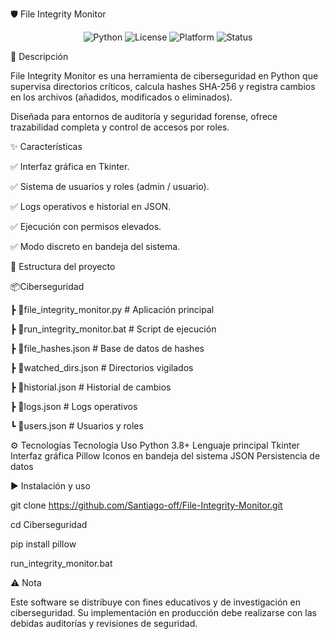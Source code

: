 🛡️ File Integrity Monitor
<p align="center"> <img src="https://img.shields.io/badge/Python-3.8+-blue.svg" alt="Python"/> <img src="https://img.shields.io/badge/License-MIT-green.svg" alt="License"/> <img src="https://img.shields.io/badge/Platform-Windows-lightgrey.svg" alt="Platform"/> <img src="https://img.shields.io/badge/Status-Active-brightgreen.svg" alt="Status"/> </p>

📖 Descripción

File Integrity Monitor es una herramienta de ciberseguridad en Python que supervisa directorios críticos, calcula hashes SHA-256 y registra cambios en los archivos (añadidos, modificados o eliminados).

Diseñada para entornos de auditoría y seguridad forense, ofrece trazabilidad completa y control de accesos por roles.


✨ Características

✅ Interfaz gráfica en Tkinter.

✅ Sistema de usuarios y roles (admin / usuario).

✅ Logs operativos e historial en JSON.

✅ Ejecución con permisos elevados.

✅ Modo discreto en bandeja del sistema.


📂 Estructura del proyecto

📦Ciberseguridad

 ┣ 📜file_integrity_monitor.py   # Aplicación principal
 
 ┣ 📜run_integrity_monitor.bat   # Script de ejecución
 
 ┣ 📜file_hashes.json            # Base de datos de hashes
 
 ┣ 📜watched_dirs.json           # Directorios vigilados
 
 ┣ 📜historial.json              # Historial de cambios
 
 ┣ 📜logs.json                   # Logs operativos
 
 ┗ 📜users.json                  # Usuarios y roles


⚙️ Tecnologías
Tecnología	Uso
Python 3.8+	Lenguaje principal
Tkinter	Interfaz gráfica
Pillow	Iconos en bandeja del sistema
JSON	Persistencia de datos


▶️ Instalación y uso

git clone https://github.com/Santiago-off/File-Integrity-Monitor.git

cd Ciberseguridad

pip install pillow

run_integrity_monitor.bat

⚠️ Nota

Este software se distribuye con fines educativos y de investigación en ciberseguridad.
Su implementación en producción debe realizarse con las debidas auditorías y revisiones de seguridad.
